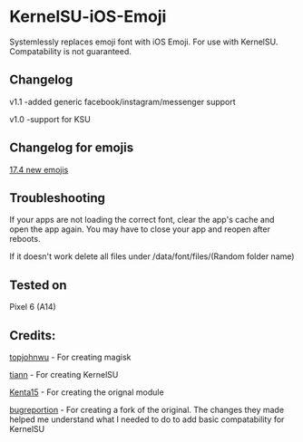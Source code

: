# KernelSU-iOS-Emoji
Systemlessly replaces emoji font with iOS Emoji. For use with KernelSU. Compatability is not guaranteed. 

## Changelog

v1.1
-added generic facebook/instagram/messenger support

v1.0
-support for KSU

## Changelog for emojis
[17.4 new emojis](https://blog.emojipedia.org/ios-17-4-emoji-changelog/)

## Troubleshooting 
If your apps are not loading the correct font, clear the app's cache and open the app again. You may have to close your app and reopen after reboots. 

If it doesn't work delete all files under /data/font/files/(Random folder name) 

## Tested on
Pixel 6 (A14)


## Credits:
[topjohnwu](https://github.com/topjohnwu) - For creating magisk

[tiann](https://github.com/tiann) - For creating KernelSU

[Kenta15](https://github.com/Keinta15) - For creating the orignal module

[bugreportion](https://github.com/bugreportion) - For creating a fork of the original. The changes they made helped me understand what I needed to do to add basic compatability for KernelSU

